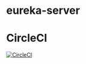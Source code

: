 # eureka-server
# CircleCI
[![CircleCI](https://circleci.com/gh/kapoorkaran/eureka-server.svg?style=svg)](https://circleci.com/gh/kapoorkaran/eureka-server)
